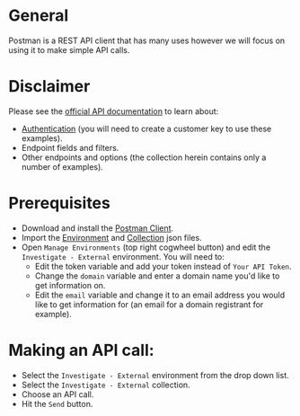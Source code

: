 # General
Postman is a REST API client that has many uses however we will focus on using it to make simple API calls.

# Disclaimer
Please see the [official API documentation](https://docs.umbrella.com/enforcement-api/reference/) to learn about:
* [Authentication](https://docs.umbrella.com/enforcement-api/reference/#authentication-and-versioning) (you will need to create a customer key to use these examples).
* Endpoint fields and filters.
* Other endpoints and options (the collection herein contains only a number of examples).

# Prerequisites
* Download and install the [Postman Client](https://www.getpostman.com/apps).
* Import the [Environment](https://github.com/CiscoDevNet/cloud-security/blob/master/Umbrella/PostmanExamples/InvestigateAPI/Investigate%20-%20External.postman_environment.json) and [Collection](https://github.com/CiscoDevNet/cloud-security/blob/master/Umbrella/PostmanExamples/InvestigateAPI/Investigate%20-%20EXTERNAL.postman_collection.json) json files.
* Open `Manage Environments` (top right cogwheel button) and edit the `Investigate - External` environment. You will need to:
  * Edit the token variable and add your token instead of `Your API Token`.
  * Change the `domain` variable and enter a domain name you'd like to get information on.
  * Edit the `email` variable and change it to an email address you would like to get information for (an email for a domain registrant for example).

# Making an API call:
* Select the `Investigate - External` environment from the drop down list.
* Select the `Investigate - External` collection.
* Choose an API call.
* Hit the `Send` button.
